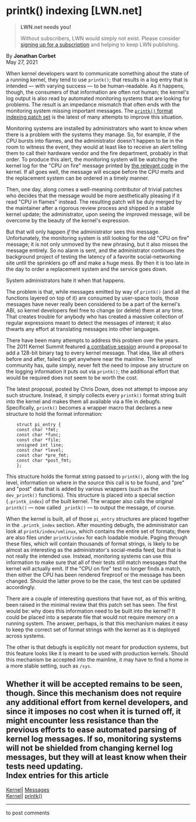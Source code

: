 # printk() indexing [LWN.net]

> **LWN.net needs you!**
> 
> Without subscribers, LWN would simply not exist. Please consider [signing up for a subscription](/Promo/nst-nag2/subscribe) and helping to keep LWN publishing. 

By **Jonathan Corbet**  
May 27, 2021 

When kernel developers want to communicate something about the state of a running kernel, they tend to use `printk()`; that results in a log entry that is intended — with varying success — to be human-readable. As it happens, though, the consumers of that information are often not human; the kernel's log output is also read by automated monitoring systems that are looking for problems. The result is an impedance mismatch that often ends with the monitoring system missing important messages. The [`printk()` format indexing patch set](/ml/linux-kernel/cover.1621338324.git.chris@chrisdown.name/) is the latest of many attempts to improve this situation. 

Monitoring systems are installed by administrators who want to know when there is a problem with the systems they manage. So, for example, if the CPU bursts into flames, and the administrator doesn't happen to be in the room to witness the event, they would at least like to receive an alert telling them to call their hardware vendor and the fire department, probably in that order. To produce this alert, the monitoring system will be watching the kernel log for the "CPU on fire" message printed by [the relevant code](https://elixir.bootlin.com/linux/v5.12.6/source/arch/x86/kernel/cpu/mce/p5.c#L23) in the kernel. If all goes well, the message will escape before the CPU melts and the replacement system can be ordered in a timely manner. 

Then, one day, along comes a well-meaning contributor of trivial patches who decides that the message would be more aesthetically pleasing if it read "CPU in flames" instead. The resulting patch will be duly merged by the maintainer after a rigorous review process and shipped in a stable kernel update; the administrator, upon seeing the improved message, will be overcome by the beauty of the kernel's expression. 

But that will only happen _if_ the administrator sees this message. Unfortunately, the monitoring system is still looking for the old "CPU on fire" message; it is not only unmoved by the new phrasing, but it also misses the message entirely. So no alarm is sent, and the administrator continues the background project of testing the latency of a favorite social-networking site until the sprinklers go off and make a huge mess. By then it is too late in the day to order a replacement system and the service goes down. 

System administrators hate it when that happens. 

The problem is that, while messages emitted by way of `printk()` (and all the functions layered on top of it) are consumed by user-space tools, those messages have never really been considered to be a part of the kernel's ABI, so kernel developers feel free to change (or delete) them at any time. That creates trouble for anybody who has created a massive collection of regular expressions meant to detect the messages of interest; it also thwarts any effort at translating messages into other languages. 

There have been many attempts to address this problem over the years. The 2011 Kernel Summit featured [a combative session](/Articles/464276/) around a proposal to add a 128-bit binary tag to every kernel message. That idea, like all others before and after, failed to get anywhere near the mainline. The kernel community has, quite simply, never felt the need to impose any structure on the logging information it puts out via `printk()`; the additional effort that would be required does not seem to be worth the cost. 

The latest proposal, posted by Chris Down, does not attempt to impose any such structure. Instead, it simply collects every `printk()` format string built into the kernel and makes them all available via a file in debugfs. Specifically, `printk()` becomes a wrapper macro that declares a new structure to hold the format information: 
    
    
        struct pi_entry {
    	const char *fmt;
    	const char *func;
    	const char *file;
    	unsigned int line;
    	const char *level;
    	const char *pre_fmt;
    	const char *post_fmt;
        };
    

This structure holds the format string passed to `printk()`, along with the log level, information on where in the source this call is to be found, and "pre" and "post" data that is added by various wrappers (such as the `dev_printk()` functions). This structure is placed into a special section (`.printk_index`) of the built kernel. The wrapper also calls the original `printk()` — now called `_printk()` — to output the message, of course. 

When the kernel is built, all of those `pi_entry` structures are placed together in the `.printk_index` section. After mounting debugfs, the administrator can look at `printk/index/vmlinux`, which contains the entire set of formats; there are also files under `printk/index` for each loadable module. Paging through these files, which will contain thousands of format strings, is likely to be almost as interesting as the administrator's social-media feed, but that is not really the intended use. Instead, monitoring systems can use this information to make sure that all of their tests still match messages that the kernel will actually emit. If the "CPU on fire" test no longer finds a match, then either the CPU has been rendered fireproof or the message has been changed. Should the latter prove to be the case, the test can be updated accordingly. 

There are a couple of interesting questions that have not, as of this writing, been raised in the minimal review that this patch set has seen. The first would be: why does this information need to be built into the kernel? It could be placed into a separate file that would not require memory on a running system. The answer, perhaps, is that this mechanism makes it easy to keep the correct set of format strings with the kernel as it is deployed across systems. 

The other is that debugfs is explicitly not meant for production systems, but this feature looks like it is meant to be used with production kernels. Should this mechanism be accepted into the mainline, it may have to find a home in a more stable setting, such as `/sys`. 

Whether it will be accepted remains to be seen, though. Since this mechanism does not require any additional effort from kernel developers, and since it imposes no cost when it is turned off, it might encounter less resistance than the previous efforts to ease automated parsing of kernel log messages. If so, monitoring systems will not be shielded from changing kernel log messages, but they will at least know when their tests need updating.  
Index entries for this article  
---  
[Kernel](/Kernel/Index)| [Messages](/Kernel/Index#Messages)  
[Kernel](/Kernel/Index)| [printk()](/Kernel/Index#printk)  
  


* * *

to post comments 
